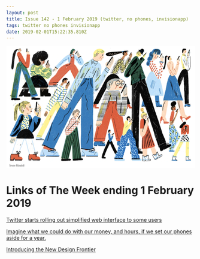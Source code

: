 ```yaml
---
layout: post
title: Issue 142 - 1 February 2019 (twitter, no phones, invisionapp)
tags: twitter no phones invisionapp
date: 2019-02-01T15:22:35.810Z
---
```

![Imagine what we could do with our money, and hours, if we set our phones aside for a year.](/assets/uploads/issue-142.png "Imagine what we could do with our money, and hours, if we set our phones aside for a year.")

# Links of The Week ending 1 February 2019

<a href="https://www.engadget.com/2019/01/22/twitter-web-redesign-rolls-out/" target="_blank">Twitter starts rolling out simplified web interface to some users</a>

<a href="https://www.nytimes.com/2018/12/31/opinion/smartphones-screen-time.html" target="_blank">Imagine what we could do with our money, and hours, if we set our phones aside for a year.</a>

<a href="https://www.invisionapp.com/design-better/design-maturity-model/" target="_blank">Introducing the New Design Frontier</a>